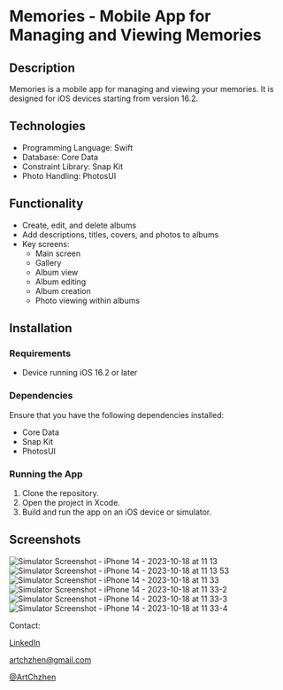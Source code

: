 # Memories - Mobile App for Managing and Viewing Memories

## Description

Memories is a mobile app for managing and viewing your memories. It is designed for iOS devices starting from version 16.2.

## Technologies

- Programming Language: Swift
- Database: Core Data
- Constraint Library: Snap Kit
- Photo Handling: PhotosUI

## Functionality

- Create, edit, and delete albums
- Add descriptions, titles, covers, and photos to albums
- Key screens:
  - Main screen
  - Gallery
  - Album view
  - Album editing
  - Album creation
  - Photo viewing within albums

## Installation

### Requirements

- Device running iOS 16.2 or later

### Dependencies

Ensure that you have the following dependencies installed:

- Core Data
- Snap Kit
- PhotosUI

### Running the App

1. Clone the repository.
2. Open the project in Xcode.
3. Build and run the app on an iOS device or simulator.

## Screenshots
![Simulator Screenshot - iPhone 14 - 2023-10-18 at 11 13](https://github.com/Nouble-Bushido/Memories/assets/117162015/d59188cd-691c-47df-bf0c-f246b6935902) 
![Simulator Screenshot - iPhone 14 - 2023-10-18 at 11 13 53](https://github.com/Nouble-Bushido/Memories/assets/117162015/405670f8-18bd-4716-a7ed-19fad723ee9f)
![Simulator Screenshot - iPhone 14 - 2023-10-18 at 11 33](https://github.com/Nouble-Bushido/Memories/assets/117162015/9c0a497c-a7da-44af-8469-fd89b8625026)
![Simulator Screenshot - iPhone 14 - 2023-10-18 at 11 33-2](https://github.com/Nouble-Bushido/Memories/assets/117162015/756b2c5a-4d50-4bf5-a751-d469b7572a81)
![Simulator Screenshot - iPhone 14 - 2023-10-18 at 11 33-3](https://github.com/Nouble-Bushido/Memories/assets/117162015/0da65ab6-cea2-4944-8f91-7f8edadeb478)
![Simulator Screenshot - iPhone 14 - 2023-10-18 at 11 33-4](https://github.com/Nouble-Bushido/Memories/assets/117162015/63bc93e7-62ad-4ca8-849c-4a490bfe620d)



Contact:

[LinkedIn](https://www.linkedin.com/in/artem-chzhen-2926b7264/)

[artchzhen@gmail.com](mailto:artchzhen@gmail.com)

[@ArtChzhen](https://t.me/ArtChzhen)

